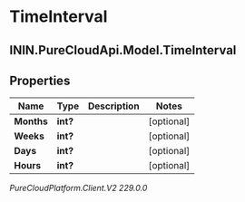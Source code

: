 # TimeInterval

## ININ.PureCloudApi.Model.TimeInterval

## Properties

|Name | Type | Description | Notes|
|------------ | ------------- | ------------- | -------------|
| **Months** | **int?** |  | [optional] |
| **Weeks** | **int?** |  | [optional] |
| **Days** | **int?** |  | [optional] |
| **Hours** | **int?** |  | [optional] |



_PureCloudPlatform.Client.V2 229.0.0_
